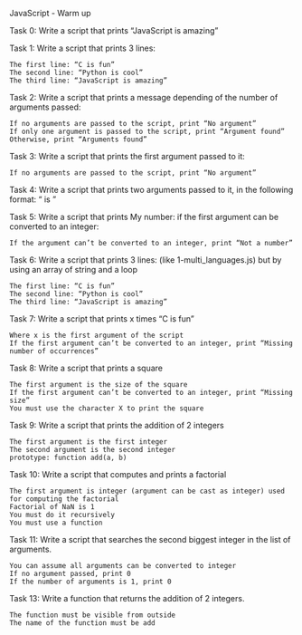  JavaScript - Warm up


Task 0: Write a script that prints “JavaScript is amazing”

Task 1: Write a script that prints 3 lines:

    The first line: “C is fun”
    The second line: “Python is cool”
    The third line: “JavaScript is amazing”

Task 2: Write a script that prints a message depending of the number of arguments passed:

    If no arguments are passed to the script, print “No argument”
    If only one argument is passed to the script, print “Argument found”
    Otherwise, print “Arguments found”

Task 3: Write a script that prints the first argument passed to it:

    If no arguments are passed to the script, print “No argument”

Task 4: Write a script that prints two arguments passed to it, in the following format: “ is ”

Task 5: Write a script that prints My number: <first argument converted in integer> if the first argument can be converted to an integer:

    If the argument can’t be converted to an integer, print “Not a number”

Task 6: Write a script that prints 3 lines: (like 1-multi_languages.js) but by using an array of string and a loop

    The first line: “C is fun”
    The second line: “Python is cool”
    The third line: “JavaScript is amazing”

Task 7: Write a script that prints x times “C is fun”

    Where x is the first argument of the script
    If the first argument can’t be converted to an integer, print “Missing number of occurrences”

Task 8: Write a script that prints a square

    The first argument is the size of the square
    If the first argument can’t be converted to an integer, print “Missing size”
    You must use the character X to print the square

Task 9: Write a script that prints the addition of 2 integers

    The first argument is the first integer
    The second argument is the second integer
    prototype: function add(a, b)

Task 10: Write a script that computes and prints a factorial

    The first argument is integer (argument can be cast as integer) used for computing the factorial
    Factorial of NaN is 1
    You must do it recursively
    You must use a function

Task 11: Write a script that searches the second biggest integer in the list of arguments.

    You can assume all arguments can be converted to integer
    If no argument passed, print 0
    If the number of arguments is 1, print 0


Task 13: Write a function that returns the addition of 2 integers.

    The function must be visible from outside
    The name of the function must be add
